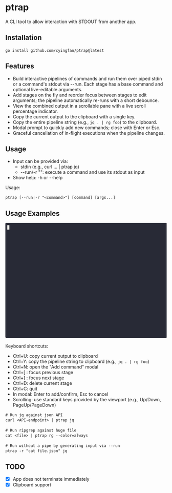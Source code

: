 # ptrap

A CLI tool to allow interaction with STDOUT from another app.


## Installation
`go install github.com/cyingfan/ptrap@latest`

## Features
- Build interactive pipelines of commands and run them over piped stdin or a command's stdout via --run. Each stage has a base command and optional live-editable arguments.
- Add stages on the fly and reorder focus between stages to edit arguments; the pipeline automatically re-runs with a short debounce.
- View the combined output in a scrollable pane with a live scroll percentage indicator.
- Copy the current output to the clipboard with a single key.
- Copy the entire pipeline string (e.g., `jq . | rg foo`) to the clipboard.
- Modal prompt to quickly add new commands; close with Enter or Esc.
- Graceful cancellation of in-flight executions when the pipeline changes.

## Usage
- Input can be provided via:
  - stdin (e.g., curl ... | ptrap jq)
  - --run/-r "<command>": execute a command and use its stdout as input
- Show help: -h or --help

Usage:
```
ptrap [--run|-r "<command>"] [command] [args...]
```

## Usage Examples
![Demo](ptrap.gif)

Keyboard shortcuts:
- Ctrl+U: copy current output to clipboard
- Ctrl+Y: copy the pipeline string to clipboard (e.g., `jq . | rg foo`)
- Ctrl+N: open the "Add command" modal
- Ctrl+[ : focus previous stage
- Ctrl+] : focus next stage
- Ctrl+D: delete current stage
- Ctrl+C: quit
- In modal: Enter to add/confirm, Esc to cancel
- Scrolling: use standard keys provided by the viewport (e.g., Up/Down, PageUp/PageDown)

```
# Run jq against json API
curl <API-endpoint> | ptrap jq

# Run ripgrep against huge file
cat <file> | ptrap rg --color=always

# Run without a pipe by generating input via --run
ptrap -r "cat file.json" jq
```


## TODO
- [X] App does not terminate immediately
- [X] Clipboard support
